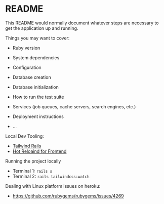 # README

This README would normally document whatever steps are necessary to get the
application up and running.

Things you may want to cover:

- Ruby version

- System dependencies

- Configuration

- Database creation

- Database initialization

- How to run the test suite

- Services (job queues, cache servers, search engines, etc.)

- Deployment instructions

- ...

Local Dev Tooling:

- [Tailwind Rails](https://github.com/rails/tailwindcss-rails)
- [Hot Reloaind for Frontend](https://www.colby.so/posts/live-reloading-with-esbuild-and-rails)

Running the project locally

- Terminal 1: `rails s`
- Terminal 2: `rails tailwindcss:watch`

Dealing with Linux platform issues on heroku:

- https://github.com/rubygems/rubygems/issues/4269
